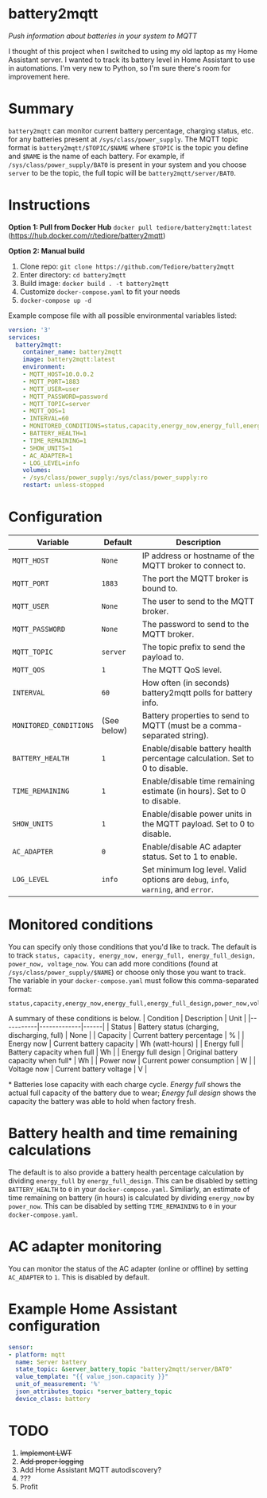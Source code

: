 # battery2mqtt
*Push information about batteries in your system to MQTT*

I thought of this project when I switched to using my old laptop as my Home Assistant server. I wanted to track its battery level in Home Assistant to use in automations. I'm very new to Python, so I'm sure there's room for improvement here.

# Summary
`battery2mqtt` can monitor current battery percentage, charging status, etc. for any batteries present at `/sys/class/power_supply`. The MQTT topic format is `battery2mqtt/$TOPIC/$NAME` where `$TOPIC` is the topic you define and `$NAME` is the name of each battery. For example, if `/sys/class/power_supply/BAT0` is present in your system and you choose `server` to be the topic, the full topic will be `battery2mqtt/server/BAT0`.

# Instructions

**Option 1: Pull from Docker Hub**
`docker pull tediore/battery2mqtt:latest` (https://hub.docker.com/r/tediore/battery2mqtt)

**Option 2: Manual build**
1. Clone repo: `git clone https://github.com/Tediore/battery2mqtt`
2. Enter directory: `cd battery2mqtt`
3. Build image: `docker build . -t battery2mqtt`
4. Customize `docker-compose.yaml` to fit your needs
5. `docker-compose up -d`

Example compose file with all possible environmental variables listed:
```yaml
version: '3'
services:
  battery2mqtt:
    container_name: battery2mqtt
    image: battery2mqtt:latest
    environment:
    - MQTT_HOST=10.0.0.2
    - MQTT_PORT=1883
    - MQTT_USER=user
    - MQTT_PASSWORD=password
    - MQTT_TOPIC=server
    - MQTT_QOS=1
    - INTERVAL=60
    - MONITORED_CONDITIONS=status,capacity,energy_now,energy_full,energy_full_design,power_now,voltage_now
    - BATTERY_HEALTH=1
    - TIME_REMAINING=1
    - SHOW_UNITS=1
    - AC_ADAPTER=1
    - LOG_LEVEL=info
    volumes:
    - /sys/class/power_supply:/sys/class/power_supply:ro
    restart: unless-stopped
```

# Configuration
| Variable | Default | Description |
|----------|---------|-------------|
| `MQTT_HOST` | `None` | IP address or hostname of the MQTT broker to connect to. |
| `MQTT_PORT` | `1883` | The port the MQTT broker is bound to. |
| `MQTT_USER` | `None` | The user to send to the MQTT broker. |
| `MQTT_PASSWORD` | `None` | The password to send to the MQTT broker. |
| `MQTT_TOPIC` | `server` | The topic prefix to send the payload to. |
| `MQTT_QOS` | `1` | The MQTT QoS level. |
| `INTERVAL` | `60` | How often (in seconds) battery2mqtt polls for battery info. |
| `MONITORED_CONDITIONS` | (See below) | Battery properties to send to MQTT (must be a comma-separated string). |
| `BATTERY_HEALTH` | `1` | Enable/disable battery health percentage calculation. Set to 0 to disable. |
| `TIME_REMAINING` | `1` | Enable/disable time remaining estimate (in hours). Set to 0 to disable. |
| `SHOW_UNITS` | `1` | Enable/disable power units in the MQTT payload. Set to 0 to disable. |
| `AC_ADAPTER` | `0` | Enable/disable AC adapter status. Set to 1 to enable. |
| `LOG_LEVEL` | `info` | Set minimum log level. Valid options are `debug`, `info`, `warning`, and `error`. |

# Monitored conditions
You can specify only those conditions that you'd like to track. The default is to track `status, capacity, energy_now, energy_full, energy_full_design, power_now, voltage_now`. You can add more conditions (found at `/sys/class/power_supply/$NAME`) or choose only those you want to track. The variable in your `docker-compose.yaml` must follow this comma-separated format:

```
status,capacity,energy_now,energy_full,energy_full_design,power_now,voltage_now
```
A summary of these conditions is below.
| Condition | Description | Unit |
|-----------|-------------|------|
| Status | Battery status (charging, discharging, full) | None |
| Capacity | Current battery percentage | % |
| Energy now | Current battery capacity | Wh (watt-hours) |
| Energy full | Battery capacity when full | Wh |
| Energy full design | Original battery capacity when full* | Wh |
| Power now | Current power consumption | W |
| Voltage now | Current battery voltage | V |

\* Batteries lose capacity with each charge cycle. *Energy full* shows the actual full capacity of the battery due to wear; *Energy full design* shows the capacity the battery was able to hold when factory fresh.

# Battery health and time remaining calculations
The default is to also provide a battery health percentage calculation by dividing `energy_full` by `energy_full_design`. This can be disabled by setting `BATTERY_HEALTH` to `0` in your `docker-compose.yaml`. 
Similiarly, an estimate of time remaining on battery (in hours) is calculated by dividing `energy_now` by `power_now`. This can be disabled by setting `TIME_REMAINING` to `0` in your `docker-compose.yaml`.

# AC adapter monitoring
You can monitor the status of the AC adapter (online or offline) by setting `AC_ADAPTER` to `1`. This is disabled by default.

# Example Home Assistant configuration
```yaml
sensor:
- platform: mqtt
  name: Server battery
  state_topic: &server_battery_topic "battery2mqtt/server/BAT0"
  value_template: "{{ value_json.capacity }}"
  unit_of_measurement: '%'
  json_attributes_topic: *server_battery_topic
  device_class: battery
```

# TODO
1. ~~Implement LWT~~
2. ~~Add proper logging~~
3. Add Home Assistant MQTT autodiscovery?
4. ???
5. Profit
